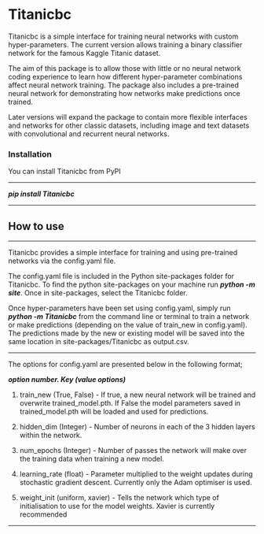 # Titanicbc

Titanicbc is a simple interface for training neural networks with custom hyper-parameters. The current version allows
training a binary classifier network for the famous Kaggle Titanic dataset. 

The aim of this package is to allow those with little or no neural network coding experience to learn how different hyper-parameter 
combinations affect neural network training. The package also includes a pre-trained neural network for demonstrating how networks make predictions
once trained.

Later versions will expand the package to contain more flexible interfaces and networks for other classic datasets,
including image and text datasets with convolutional and recurrent neural networks.

### Installation

You can install Titanicbc from PyPI

___
***pip install Titanicbc***

___

## How to use

___

Titanicbc provides a simple interface for training and using pre-trained networks via the config.yaml file.

The config.yaml file is included in the Python site-packages folder for Titanicbc. To find the python site-packages on
your machine run ***python -m site***. Once in site-packages, select the Titanicbc folder.

Once hyper-parameters have been set using config.yaml, simply run ***python -m Titanicbc*** from the command line or terminal to train a network or make 
predictions (depending on the value of train_new in config.yaml). The predictions made by the new or existing model will be saved into the same location in
site-packages/Titanicbc as output.csv.

___

The options for config.yaml are presented below in the following format;

***option number. Key (value options)*** 

1. train_new (True, False) - If true, a new neural network will be trained and overwrite trained_model.pth. If False the model parameters saved
in trained_model.pth will be loaded and used for predictions.

2. hidden_dim (Integer) - Number of neurons in each of the 3 hidden layers within the network.

3. num_epochs (Integer) - Number of passes the network will make over the training data when training a new model.

4. learning_rate (float) - Parameter multiplied to the weight updates during stochastic gradient descent. Currently only the Adam optimiser is used.

5. weight_init (uniform, xavier) - Tells the network which type of initialisation to use for the model weights. Xavier is currently recommended

___

